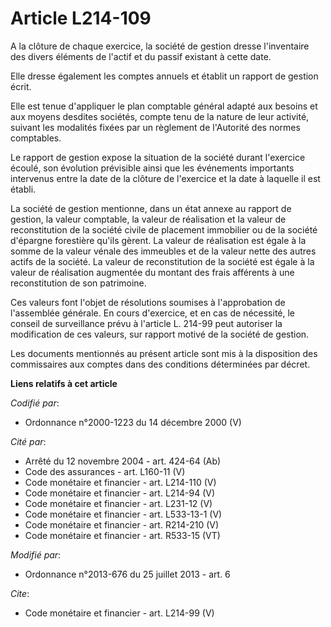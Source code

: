 # Article L214-109

A la clôture de chaque exercice, la société de gestion dresse l'inventaire des divers éléments de l'actif et du passif
existant à cette date.

Elle dresse également les comptes annuels et établit un rapport de gestion écrit.

Elle est tenue d'appliquer le plan comptable général adapté aux besoins et aux moyens desdites sociétés, compte tenu de la
nature de leur activité, suivant les modalités fixées par un règlement de l'Autorité des normes comptables.

Le rapport de gestion expose la situation de la société durant l'exercice écoulé, son évolution prévisible ainsi que les
événements importants intervenus entre la date de la clôture de l'exercice et la date à laquelle il est établi.

La société de gestion mentionne, dans un état annexe au rapport de gestion, la valeur comptable, la valeur de réalisation et
la valeur de reconstitution de la société civile de placement immobilier ou de la société d'épargne forestière qu'ils gèrent.
La valeur de réalisation est égale à la somme de la valeur vénale des immeubles et de la valeur nette des autres actifs de la
société. La valeur de reconstitution de la société est égale à la valeur de réalisation augmentée du montant des frais
afférents à une reconstitution de son patrimoine.

Ces valeurs font l'objet de résolutions soumises à l'approbation de l'assemblée générale. En cours d'exercice, et en cas de
nécessité, le conseil de surveillance prévu à l'article L. 214-99 peut autoriser la modification de ces valeurs, sur rapport
motivé de la société de gestion.

Les documents mentionnés au présent article sont mis à la disposition des commissaires aux comptes dans des conditions
déterminées par décret.

**Liens relatifs à cet article**

_Codifié par_:

  - Ordonnance n°2000-1223 du 14 décembre 2000 (V)

_Cité par_:

  - Arrêté du 12 novembre 2004 - art. 424-64 (Ab)
  - Code des assurances - art. L160-11 (V)
  - Code monétaire et financier - art. L214-110 (V)
  - Code monétaire et financier - art. L214-94 (V)
  - Code monétaire et financier - art. L231-12 (V)
  - Code monétaire et financier - art. L533-13-1 (V)
  - Code monétaire et financier - art. R214-210 (V)
  - Code monétaire et financier - art. R533-15 (VT)

_Modifié par_:

  - Ordonnance n°2013-676 du 25 juillet 2013 - art. 6

_Cite_:

  - Code monétaire et financier - art. L214-99 (V)
